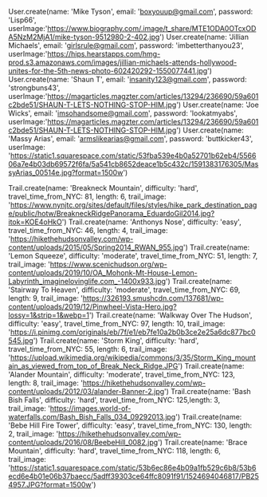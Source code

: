 User.create(name: 'Mike Tyson', email: 'boxyouup@gmail.com', password: 'Lisp66', userImage:'https://www.biography.com/.image/t_share/MTE1ODA0OTcxODA5NzM2MjA1/mike-tyson-9512980-2-402.jpg')
User.create(name: 'Jillian Michaels', email: 'girlsrule@gmail.com', password: 'imbetterthanyou23', userImage:'https://hips.hearstapps.com/hmg-prod.s3.amazonaws.com/images/jillian-michaels-attends-hollywood-unites-for-the-5th-news-photo-602420292-1550077441.jpg')
User.create(name: 'Shaun T', email: 'insanity123@gmail.com', password: 'strongbuns43', userImage:'https://magarticles.magzter.com/articles/13294/236690/59a601c2bde51/SHAUN-T-LETS-NOTHING-STOP-HIM.jpg')
User.create(name: 'Joe Wicks', email: 'imsohandsome@gmail.com', password: 'lookatmyabs', userImage:'https://magarticles.magzter.com/articles/13294/236690/59a601c2bde51/SHAUN-T-LETS-NOTHING-STOP-HIM.jpg')
User.create(name: 'Massy Arias', email: 'armslikearias@gmail.com', password: 'buttkicker43', userImage: 'https://static1.squarespace.com/static/53fba539e4b0a52701b62eb4/556606a7e4b03db69572f6fa/5a541cb8652deace1b5c432c/1591383176305/MassyArias_00514e.jpg?format=1500w')


Trail.create(name: 'Breakneck Mountain', difficulty: 'hard', travel_time_from_NYC: 81, length: 6, trail_image: 'https://www.nynjtc.org/sites/default/files/styles/hike_park_destination_page/public/hotw/BreakneckRidgePanorama_EduardoGil2014.jpg?itok=KOE4oHkO')
Trail.create(name: 'Anthonys Nose', difficulty: 'easy', travel_time_from_NYC: 46, length: 4, trail_image: 'https://hikethehudsonvalley.com/wp-content/uploads/2015/05/Spring2014_RWAN_955.jpg')
Trail.create(name: 'Lemon Squeeze', difficulty: 'moderate', travel_time_from_NYC: 51, length: 7, trail_image: 'https://www.scenichudson.org/wp-content/uploads/2019/10/OA_Mohonk-Mt-House-Lemon-Labyrinth_imaginelovinglife.com_-1400x933.jpg')
Trail.create(name: 'Stairway To Heaven', difficulty: 'moderate', travel_time_from_NYC: 69, length: 9, trail_image: 'https://326193.smushcdn.com/137681/wp-content/uploads/2019/12/Pinwheel-Vista-Hero.jpg?lossy=1&strip=1&webp=1')
Trail.create(name: 'Walkway Over The Hudson', difficulty: 'easy', travel_time_from_NYC: 97, length: 10, trail_image: 'https://i.pinimg.com/originals/eb/7f/e1/eb7fe10a2b0b3ce2e25a6dc877bc0545.jpg')
Trail.create(name: 'Storm King', difficulty: 'hard', travel_time_from_NYC: 55, length: 6, trail_image: 'https://upload.wikimedia.org/wikipedia/commons/3/35/Storm_King_mountain_as_viewed_from_top_of_Break_Neck_Ridge.JPG')
Trail.create(name: 'Alander Mountain', difficulty: 'moderate', travel_time_from_NYC: 123, length: 8, trail_image: 'https://hikethehudsonvalley.com/wp-content/uploads/2012/03/alander-Banner-2.jpg')
Trail.create(name: 'Bash Bish Falls', difficulty: 'hard', travel_time_from_NYC: 125,length: 3, trail_image: 'https://images.world-of-waterfalls.com/Bash_Bish_Falls_034_09292013.jpg')
Trail.create(name: 'Bebe Hill Fire Tower', difficulty: 'easy', travel_time_from_NYC: 130, length: 2, trail_image: 'https://hikethehudsonvalley.com/wp-content/uploads/2016/08/BeebeHill_0082.jpg')
Trail.create(name: 'Brace Mountain', difficulty: 'hard', travel_time_from_NYC: 118, length: 6, trail_image: 'https://static1.squarespace.com/static/53b6ec86e4b09a1fb529c6b8/53b6ecd6e4b01e06b37baecc/5adff39303ce64ffc8091f91/1524694046817/PB254957.JPG?format=1500w')





